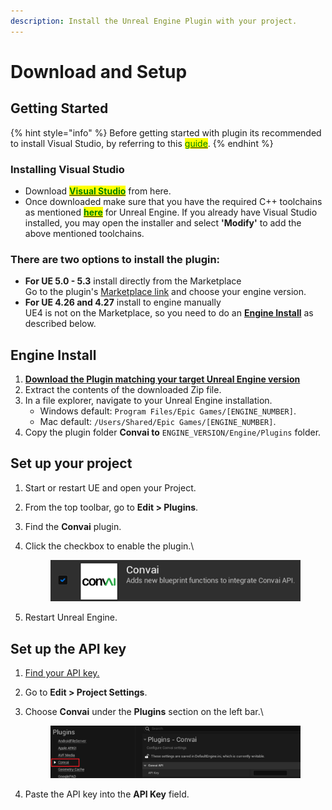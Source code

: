 ```yaml
---
description: Install the Unreal Engine Plugin with your project.
---
```


# Download and Setup

## Getting Started

{% hint style="info" %}
Before getting started with plugin its recommended to install Visual Studio, by referring to this [<mark style="color:green;">guide</mark>](https://docs.unrealengine.com/5.1/en-US/setting-up-visual-studio-development-environment-for-cplusplus-projects-in-unreal-engine/).
{% endhint %}

### Installing Visual Studio

* Download  [<mark style="color:green;">**Visual Studio**</mark>](https://visualstudio.microsoft.com/downloads/) from here.
* Once downloaded make sure that you have the required C++ toolchains as mentioned [<mark style="color:green;">**here**</mark>](https://docs.unrealengine.com/5.1/en-US/setting-up-visual-studio-development-environment-for-cplusplus-projects-in-unreal-engine/) for Unreal Engine. If you already have Visual Studio installed, you may open the installer and select **'Modify'** to add the above mentioned toolchains.&#x20;

### There are two options to install the plugin:

* **For UE 5.0 - 5.3** install directly from the Marketplace\
  Go to the plugin's [Marketplace link](https://www.unrealengine.com/marketplace/en-US/product/convai) and choose your engine version.
* **For UE 4.26 and 4.27** install to engine manually\
  UE4 is not on the Marketplace, so you need to do an [**Engine Install**](download-and-setup.md#engine-install) as described below.

## **Engine Install**

1. [**Download the Plugin matching your target Unreal Engine version**](https://drive.google.com/drive/u/4/folders/1bhWisnnlD-gfeo5QQ65Tpbl\_GMXoFoc-)
2. Extract the contents of the downloaded Zip file.&#x20;
3. In a file explorer, navigate to your Unreal Engine installation.&#x20;
   * Windows default: `Program Files/Epic Games/[ENGINE_NUMBER]`.
   * Mac default: `/Users/Shared/Epic Games/[ENGINE_NUMBER]`.
4. Copy the plugin folder **Convai to** `ENGINE_VERSION/Engine/Plugins` folder.

## Set up your project

1. Start or restart UE and open your Project.
2. From the top toolbar, go to **Edit > Plugins**.&#x20;
3. Find the **Convai** plugin.
4.  Click the checkbox to enable the plugin.\


    <div align="left">

    <figure><img src="../../../.gitbook/assets/image (99).png" alt=""><figcaption></figcaption></figure>

    </div>
5. Restart Unreal Engine.&#x20;

## Set up the API key

1. [Find your API key.](../../../convai-playground/get-started.md#get-your-unique-api-key)
2. Go to **Edit > Project Settings**.
3.  Choose **Convai** under the **Plugins** section on the left bar.\


    <div align="left">

    <figure><img src="../../../.gitbook/assets/image (165).png" alt=""><figcaption></figcaption></figure>

    </div>
4. Paste the API key into the **API Key** field.

